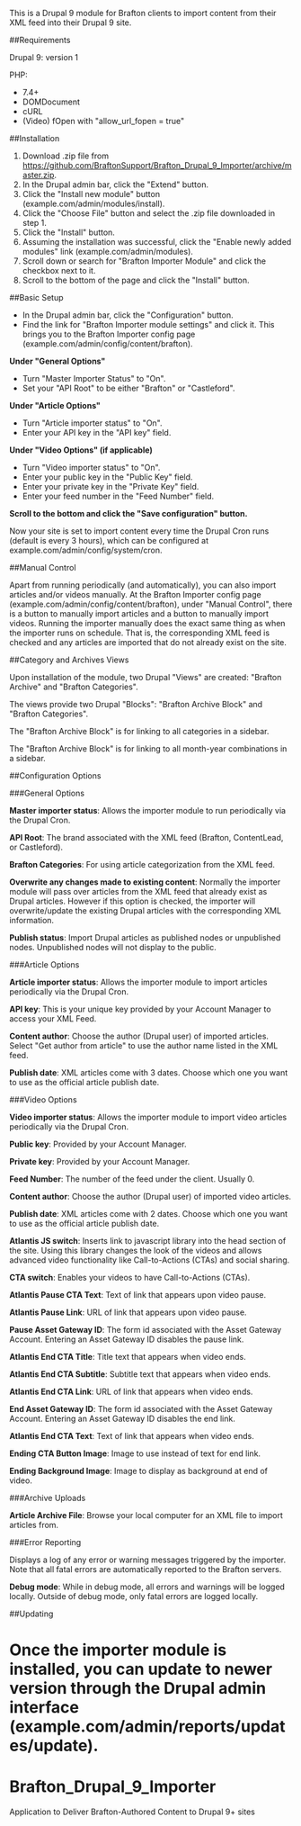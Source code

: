 This is a Drupal 9 module for Brafton clients to import content from their XML feed into their Drupal 9 site.

##Requirements

Drupal 9: version 1

PHP:
- 7.4+
- DOMDocument
- cURL
- (Video) fOpen with "allow_url_fopen = true"

##Installation

1. Download .zip file from https://github.com/BraftonSupport/Brafton_Drupal_9_Importer/archive/master.zip.
2. In the Drupal admin bar, click the "Extend" button.
3. Click the "Install new module" button (example.com/admin/modules/install).
4. Click the "Choose File" button and select the .zip file downloaded in step 1.
5. Click the "Install" button.
6. Assuming the installation was successful, click the "Enable newly added modules" link (example.com/admin/modules).
7. Scroll down or search for "Brafton Importer Module" and click the checkbox next to it.
8. Scroll to the bottom of the page and click the "Install" button.

##Basic Setup

- In the Drupal admin bar, click the "Configuration" button.
- Find the link for "Brafton Importer module settings" and click it. This brings you to the Brafton Importer config page (example.com/admin/config/content/brafton).

**Under "General Options"**

- Turn "Master Importer Status" to "On".
- Set your "API Root" to be either "Brafton" or "Castleford".

**Under "Article Options"**

- Turn "Article importer status" to "On".
- Enter your  API key in the "API key" field.

**Under "Video Options" (if applicable)**

- Turn "Video importer status" to "On".
- Enter your public key in the "Public Key" field.
- Enter your private key in the "Private Key" field.
- Enter your feed number in the "Feed Number" field.

**Scroll to the bottom and click the "Save configuration" button.**

Now your site is set to import content every time the Drupal Cron runs (default is every 3 hours), which can be configured at example.com/admin/config/system/cron.

##Manual Control

Apart from running periodically (and automatically), you can also import articles and/or videos manually. At the Brafton Importer config page (example.com/admin/config/content/brafton), under "Manual Control", there is a button to manually import articles and a button to manually import videos. Running the importer manually does the exact same thing as when the importer runs on schedule. That is, the corresponding XML feed is checked and any articles are imported that do not already exist on the site.

##Category and Archives Views

Upon installation of the module, two Drupal "Views" are created: "Brafton Archive" and "Brafton Categories".

The views provide two Drupal "Blocks": "Brafton Archive Block" and "Brafton Categories".

The "Brafton Archive Block" is for linking to all categories in a sidebar.

The "Brafton Archive Block" is for linking to all month-year combinations in a sidebar.

##Configuration Options

###General Options

**Master importer status**: Allows the importer module to run periodically via the Drupal Cron.

**API Root**: The brand associated with the XML feed (Brafton, ContentLead, or Castleford).

**Brafton Categories**: For using article categorization from the XML feed.

**Overwrite any changes made to existing content**: Normally the importer module will pass over articles from the XML feed that already exist as Drupal articles. However if this option is checked, the importer will overwrite/update the existing Drupal articles with the corresponding XML information.

**Publish status**: Import Drupal articles as published nodes or unpublished nodes. Unpublished nodes will not display to the public.

###Article Options

**Article importer status**: Allows the importer module to import articles periodically via the Drupal Cron.

**API key**: This is your unique key provided by your Account Manager to access your XML Feed.

**Content author**: Choose the author (Drupal user) of imported articles. Select "Get author from article" to use the author name listed in the XML feed.

**Publish date**: XML articles come with 3 dates. Choose which one you want to use as the official article publish date.

###Video Options

**Video importer status**: Allows the importer module to import video articles periodically via the Drupal Cron.

**Public key**: Provided by your Account Manager.

**Private key**: Provided by your Account Manager.

**Feed Number**: The number of the feed under the client. Usually 0.

**Content author**: Choose the author (Drupal user) of imported video articles.

**Publish date**: XML articles come with 2 dates. Choose which one you want to use as the official article publish date.

**Atlantis JS switch**: Inserts link to javascript library into the head section of the site. Using this library changes the look of the videos and allows advanced video functionality like Call-to-Actions (CTAs) and social sharing.

**CTA switch**: Enables your videos to have Call-to-Actions (CTAs).

**Atlantis Pause CTA Text**: Text of link that appears upon video pause.

**Atlantis Pause Link**: URL of link that appears upon video pause.

**Pause Asset Gateway ID**: The form id associated with the Asset Gateway Account. Entering an Asset Gateway ID disables the pause link.

**Atlantis End CTA Title**: Title text that appears when video ends.

**Atlantis End CTA Subtitle**: Subtitle text that appears when video ends.

**Atlantis End CTA Link**: URL of link that appears when video ends.

**End Asset Gateway ID**: The form id associated with the Asset Gateway Account. Entering an Asset Gateway ID disables the end link.

**Atlantis End CTA Text**: Text of link that appears when video ends.

**Ending CTA Button Image**: Image to use instead of text for end link.

**Ending Background Image**: Image to display as background at end of video.

###Archive Uploads

**Article Archive File**: Browse your local computer for an XML file to import articles from.

###Error Reporting

Displays a log of any error or warning messages triggered by the importer. Note that all fatal errors are automatically reported to the Brafton servers.

**Debug mode**: While in debug mode, all errors and warnings will be logged locally. Outside of debug mode, only fatal errors are logged locally.

##Updating

Once the importer module is installed, you can update to newer version through the Drupal admin interface (example.com/admin/reports/updates/update).
=======
# Brafton_Drupal_9_Importer
Application to Deliver Brafton-Authored Content to Drupal 9+ sites
